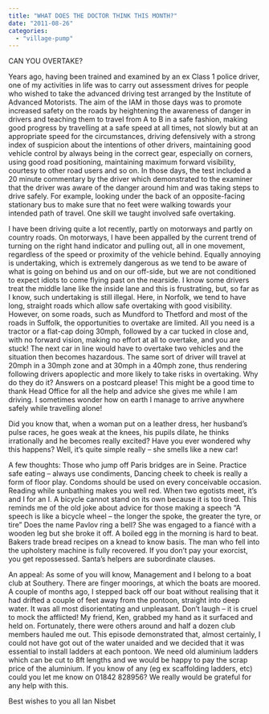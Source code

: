 ```yaml
---
title: "WHAT DOES THE DOCTOR THINK THIS MONTH?"
date: "2011-08-26"
categories: 
  - "village-pump"
---
```


CAN YOU OVERTAKE?

Years ago, having been trained and examined by an ex Class 1 police driver, one of my activities in life was to carry out assessment drives for people who wished to take the advanced driving test arranged by the Institute of Advanced Motorists. The aim of the IAM in those days was to promote increased safety on the roads by heightening the awareness of danger in drivers and teaching them to travel from A to B in a safe fashion, making good progress by travelling at a safe speed at all times, not slowly but at an appropriate speed for the circumstances, driving defensively with a strong index of suspicion about the intentions of other drivers, maintaining good vehicle control by always being in the correct gear, especially on corners, using good road positioning, maintaining maximum forward visibility, courtesy to other road users and so on. In those days, the test included a 20 minute commentary by the driver which demonstrated to the examiner that the driver was aware of the danger around him and was taking steps to drive safely. For example, looking under the back of an opposite-facing stationary bus to make sure that no feet were walking towards your intended path of travel. One skill we taught involved safe overtaking.

I have been driving quite a lot recently, partly on motorways and partly on country roads. On motorways, I have been appalled by the current trend of turning on the right hand indicator and pulling out, all in one movement, regardless of the speed or proximity of the vehicle behind. Equally annoying is undertaking, which is extremely dangerous as we tend to be aware of what is going on behind us and on our off-side, but we are not conditioned to expect idiots to come flying past on the nearside. I know some drivers treat the middle lane like the inside lane and this is frustrating, but, so far as I know, such undertaking is still illegal. Here, in Norfolk, we tend to have long, straight roads which allow safe overtaking with good visibility. However, on some roads, such as Mundford to Thetford and most of the roads in Suffolk, the opportunities to overtake are limited. All you need is a tractor or a flat-cap doing 30mph, followed by a car tucked in close and, with no forward vision, making no effort at all to overtake, and you are stuck! The next car in line would have to overtake two vehicles and the situation then becomes hazardous. The same sort of driver will travel at 20mph in a 30mph zone and at 30mph in a 40mph zone, thus rendering following drivers apoplectic and more likely to take risks in overtaking. Why do they do it? Answers on a postcard please! This might be a good time to thank Head Office for all the help and advice she gives me while I am driving. I sometimes wonder how on earth I manage to arrive anywhere safely while travelling alone!

Did you know that, when a woman put on a leather dress, her husband’s pulse races, he goes weak at the knees, his pupils dilate, he thinks irrationally and he becomes really excited? Have you ever wondered why this happens? Well, it’s quite simple really – she smells like a new car!

A few thoughts: Those who jump off Paris bridges are in Seine. Practice safe eating – always use condiments, Dancing cheek to cheek is really a form of floor play. Condoms should be used on every conceivable occasion. Reading while sunbathing makes you well red. When two egotists meet, it’s and I for an I. A bicycle cannot stand on its own because it is too tired. This reminds me of the old joke about advice for those making a speech “A speech is like a bicycle wheel – the longer the spoke, the greater the tyre, or tire” Does the name Pavlov ring a bell? She was engaged to a fiancé with a wooden leg but she broke it off. A boiled egg in the morning is hard to beat. Bakers trade bread recipes on a knead to know basis. The man who fell into the upholstery machine is fully recovered. If you don’t pay your exorcist, you get repossessed. Santa’s helpers are subordinate clauses.

An appeal: As some of you will know, Management and I belong to a boat club at Southery. There are finger moorings, at which the boats are moored. A couple of months ago, I stepped back off our boat without realising that it had drifted a couple of feet away from the pontoon, straight into deep water. It was all most disorientating and unpleasant. Don’t laugh – it is cruel to mock the afflicted! My friend, Ken, grabbed my hand as it surfaced and held on. Fortunately, there were others around and half a dozen club members hauled me out. This episode demonstrated that, almost certainly, I could not have got out of the water unaided and we decided that it was essential to install ladders at each pontoon. We need old aluminium ladders which can be cut to 8ft lengths and we would be happy to pay the scrap price of the aluminium. If you know of any (eg ex scaffolding ladders, etc) could you let me know on 01842 828956? We really would be grateful for any help with this.

Best wishes to you all Ian Nisbet

